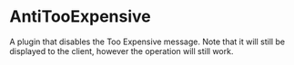 # AntiTooExpensive
A plugin that disables the Too Expensive message. Note that it will still be displayed to the client, however the operation will still work.
